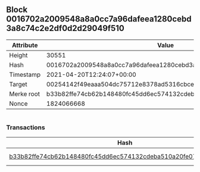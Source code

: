 ## Block 0016702a2009548a8a0cc7a96dafeea1280cebd3a8c74c2e2df0d2d29049f510

Attribute | Value
--- | ---
Height | 30551
Hash | 0016702a2009548a8a0cc7a96dafeea1280cebd3a8c74c2e2df0d2d29049f510
Timestamp | 2021-04-20T12:24:07+00:00
Target | 00254142f49eaaa504dc75712e8378ad5316cbcead634704b3734b6271167cc4
Merke root | b33b82ffe74cb62b148480fc45dd6ec574132cdeba510a20fe07c06ce9ddc701
Nonce | 1824066668

```

```

### Transactions

Hash | Amount
--- | ---
[b33b82ffe74cb62b148480fc45dd6ec574132cdeba510a20fe07c06ce9ddc701](b33b82ffe74cb62b148480fc45dd6ec574132cdeba510a20fe07c06ce9ddc701.md) | 10.00000000 SKEPTI 
